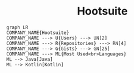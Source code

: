 <h1 align="center">Hootsuite</h1>

```mermaid
graph LR
COMPANY_NAME{Hootsuite}
COMPANY_NAME ---> U{Users} ---> UN[2]
COMPANY_NAME ---> R{Repositories} ---> RN[4]
COMPANY_NAME ---> G{Gists} ---> GN[25]
COMPANY_NAME ---> ML{Most Used<br>Languages}
ML --> Java[Java]
ML --> Kotlin[Kotlin]
```
